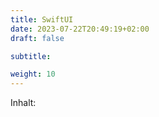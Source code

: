 ```yaml
---
title: SwiftUI
date: 2023-07-22T20:49:19+02:00
draft: false

subtitle: 

weight: 10
---
```


Inhalt: